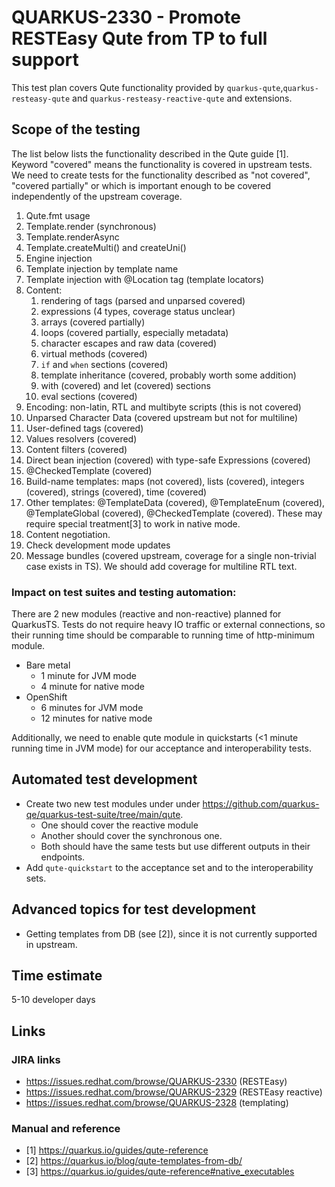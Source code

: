 # QUARKUS-2330 - Promote RESTEasy Qute from TP to full support

This test plan covers Qute functionality provided by `quarkus-qute`,`quarkus-resteasy-qute` and `quarkus-resteasy-reactive-qute` and extensions.

## Scope of the testing
The list below lists the functionality described in the Qute guide [1]. Keyword "covered" means the functionality is covered in upstream tests. We need to create tests for the functionality described as "not covered", "covered partially" or which is important enough to be covered independently of the upstream coverage.
1. Qute.fmt usage
2. Template.render (synchronous)
3. Template.renderAsync
4. Template.createMulti() and createUni()
5. Engine injection
6. Template injection by template name
7. Template injection with @Location tag (template locators)
8. Content:
   1. rendering of tags (parsed and unparsed covered)
   2. expressions (4 types, coverage status unclear)
   3. arrays (covered partially)
   4. loops (covered partially, especially metadata)
   5. character escapes and raw data (covered)
   6. virtual methods (covered)
   7. `if` and `when` sections (covered)
   8. template inheritance (covered, probably worth some addition)
   9. with (covered) and let (covered) sections
   10. eval sections (covered)
9. Encoding: non-latin, RTL and multibyte scripts (this is not covered)
10. Unparsed Character Data (covered upstream but not for multiline)
11. User-defined tags (covered)
12. Values resolvers (covered)
13. Content filters (covered)
14. Direct bean injection (covered) with type-safe Expressions (covered)
15. @CheckedTemplate (covered)
16. Build-name templates: maps (not covered), lists (covered), integers (covered), strings (covered), time (covered)
17. Other templates: @TemplateData (covered), @TemplateEnum (covered), @TemplateGlobal (covered), @CheckedTemplate (covered). These may require special treatment[3] to work in native mode.
18. Content negotiation.
19. Check development mode updates
20. Message bundles (covered upstream, coverage for a single non-trivial case exists in TS). We should add coverage for multiline RTL text.

### Impact on test suites and testing automation:
There are 2 new modules (reactive and non-reactive) planned for QuarkusTS. Tests do not require heavy IO traffic or external connections, so their running time should be comparable to running time of http-minimum module.
- Bare metal
  - 1 minute for JVM mode
  - 4 minute for native mode
- OpenShift
  - 6 minutes for JVM mode
  - 12 minutes for native mode

Additionally, we need to enable qute module in quickstarts (<1 minute running time in JVM mode) for our acceptance and interoperability tests.

## Automated test development
- Create two new test modules under under https://github.com/quarkus-qe/quarkus-test-suite/tree/main/qute.
  - One should cover the reactive module
  - Another should cover the synchronous one.
  - Both should have the same tests but use different outputs in their endpoints.
- Add `qute-quickstart` to the acceptance set and to the interoperability sets.

## Advanced topics for test development
- Getting templates from DB (see [2]), since it is not currently supported in upstream.

## Time estimate
5-10 developer days

## Links

### JIRA links
* https://issues.redhat.com/browse/QUARKUS-2330 (RESTEasy)
* https://issues.redhat.com/browse/QUARKUS-2329 (RESTEasy reactive)
* https://issues.redhat.com/browse/QUARKUS-2328 (templating)

### Manual and reference
- [1] https://quarkus.io/guides/qute-reference
- [2] https://quarkus.io/blog/qute-templates-from-db/
- [3] https://quarkus.io/guides/qute-reference#native_executables 
